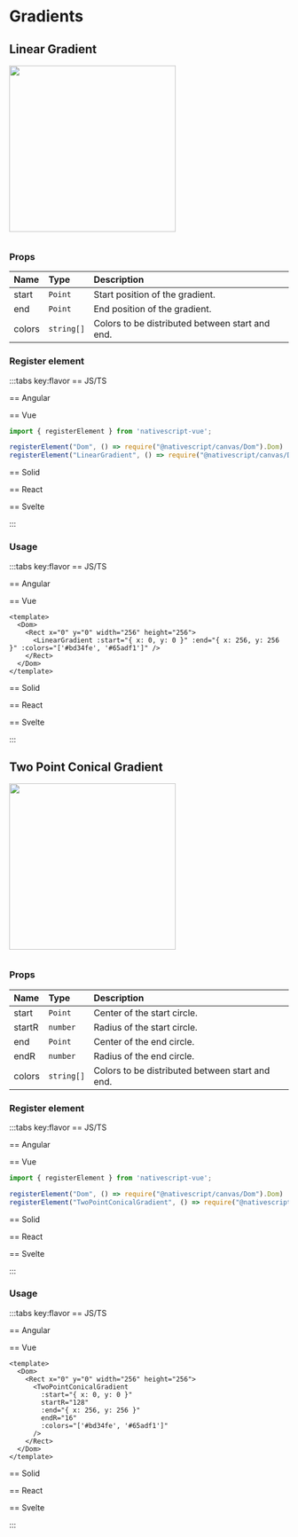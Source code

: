 # Gradients

## Linear Gradient

<img height="300px" width="300px" style="margin-bottom: 12px;" src="/img/linear_gradient.webp"/>

### Props

| Name   | Type       | Description                                     |
| :----- | :--------- | :---------------------------------------------- |
| start  | `Point`    | Start position of the gradient.                 |
| end    | `Point`    | End position of the gradient.                   |
| colors | `string[]` | Colors to be distributed between start and end. |



### Register element

:::tabs key:flavor
== JS/TS


== Angular


== Vue

```ts
import { registerElement } from 'nativescript-vue';

registerElement("Dom", () => require("@nativescript/canvas/Dom").Dom)
registerElement("LinearGradient", () => require("@nativescript/canvas/Dom").LinearGradient)
```

== Solid


== React


== Svelte


:::

### Usage

:::tabs key:flavor
== JS/TS



== Angular


== Vue

```vue
<template>
  <Dom>
    <Rect x="0" y="0" width="256" height="256">
      <LinearGradient :start="{ x: 0, y: 0 }" :end="{ x: 256, y: 256 }" :colors="['#bd34fe', '#65adf1']" />
    </Rect>
  </Dom>
</template>
```

== Solid


== React


== Svelte


:::


## Two Point Conical Gradient

<img height="300px" width="300px" style="margin-bottom: 12px;" src="/img/two_point_conical_gradient.webp"/>

### Props

| Name   | Type       | Description                                     |
| :----- | :--------- | :---------------------------------------------- |
| start  | `Point`    | Center of the start circle.                     |
| startR | `number`   | Radius of the start circle.                     |
| end    | `Point`    | Center of the end circle.                       |
| endR   | `number`   | Radius of the end circle.                       |
| colors | `string[]` | Colors to be distributed between start and end. |



### Register element
:::tabs key:flavor
== JS/TS


== Angular


== Vue

```ts
import { registerElement } from 'nativescript-vue';

registerElement("Dom", () => require("@nativescript/canvas/Dom").Dom)
registerElement("TwoPointConicalGradient", () => require("@nativescript/canvas/Dom").TwoPointConicalGradient)
```

== Solid


== React


== Svelte


:::

### Usage

:::tabs key:flavor
== JS/TS



== Angular


== Vue

```vue
<template>
  <Dom>
    <Rect x="0" y="0" width="256" height="256">
      <TwoPointConicalGradient 
        :start="{ x: 0, y: 0 }" 
        startR="128" 
        :end="{ x: 256, y: 256 }" 
        endR="16" 
        :colors="['#bd34fe', '#65adf1']" 
      />
    </Rect>
  </Dom>
</template>
```

== Solid


== React


== Svelte


:::